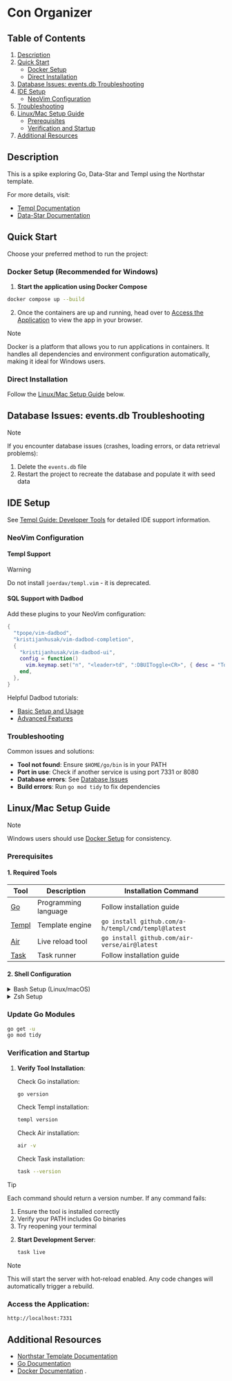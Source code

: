 # Con Organizer

## Table of Contents

1. [Description](#description)
2. [Quick Start](#quick-start)
    - [Docker Setup](#docker-setup-recommended-for-windows)
    - [Direct Installation](#direct-installation)
3. [Database Issues: events.db Troubleshooting](#database-issues-eventsdb-troubleshooting)
4. [IDE Setup](#ide-setup)
    - [NeoVim Configuration](#neovim-configuration)
5. [Troubleshooting](#troubleshooting)
6. [Linux/Mac Setup Guide](#linuxmac-setup-guide)
    - [Prerequisites](#prerequisites)
    - [Verification and Startup](#verification-and-startup)
7. [Additional Resources](#additional-resources)

## Description

This is a spike exploring Go, Data-Star and Templ using the Northstar template.

For more details, visit:

- [Templ Documentation](https://templ.guide)
- [Data-Star Documentation](https://data-star.dev/)

## Quick Start

Choose your preferred method to run the project:

### Docker Setup (Recommended for Windows)

1. **Start the application using Docker Compose**

```bash
docker compose up --build
```

2. Once the containers are up and running, head over to [Access the Application](#access-the-application) to view the app in your browser.

> [!NOTE]
> Docker is a platform that allows you to run applications in containers. It handles all dependencies and environment configuration automatically, making it ideal for Windows users.

### Direct Installation

Follow the [Linux/Mac Setup Guide](#linuxmac-setup-guide) below.

## Database Issues: events.db Troubleshooting

> [!NOTE]
> If you encounter database issues (crashes, loading errors, or data retrieval problems):
>
> 1. Delete the `events.db` file
> 2. Restart the project to recreate the database and populate it with seed data

## IDE Setup

See [Templ Guide: Developer Tools](https://templ.guide/developer-tools/ide-support/) for detailed IDE support information.

### NeoVim Configuration

#### Templ Support

> [!WARNING]
> Do not install `joerdav/templ.vim` - it is deprecated.

#### SQL Support with Dadbod

Add these plugins to your NeoVim configuration:

```lua
{
  "tpope/vim-dadbod",
  "kristijanhusak/vim-dadbod-completion",
  {
    "kristijanhusak/vim-dadbod-ui",
    config = function()
      vim.keymap.set("n", "<leader>td", ":DBUIToggle<CR>", { desc = "Toggle Dadbod UI" })
    end,
  },
}
```

Helpful Dadbod tutorials:

- [Basic Setup and Usage](https://www.youtube.com/watch?v=NhTPVXP8n7w)
- [Advanced Features](https://www.youtube.com/watch?v=ALGBuFLzDSA)

### Troubleshooting

Common issues and solutions:

- **Tool not found**: Ensure `$HOME/go/bin` is in your PATH
- **Port in use**: Check if another service is using port 7331 or 8080
- **Database errors**: See [Database Issues](#database-issues-eventsdb-troubleshooting)
- **Build errors**: Run `go mod tidy` to fix dependencies

## Linux/Mac Setup Guide

> [!NOTE]
> Windows users should use [Docker Setup](#docker-setup-recommended-for-windows) for consistency.

### Prerequisites

#### 1. Required Tools

| Tool                                      | Description          | Installation Command                               |
| ----------------------------------------- | -------------------- | -------------------------------------------------- |
| [Go](https://go.dev/doc/install)          | Programming language | Follow installation guide                          |
| [Templ](https://templ.guide)              | Template engine      | `go install github.com/a-h/templ/cmd/templ@latest` |
| [Air](https://github.com/cosmtrek/air)    | Live reload tool     | `go install github.com/air-verse/air@latest`       |
| [Task](https://taskfile.dev/installation) | Task runner          | Follow installation guide                          |

#### 2. Shell Configuration

<details>
<summary>Bash Setup (Linux/macOS)</summary>

```bash
# Add to ~/.bashrc (Linux) or ~/.bash_profile (macOS)
echo 'export PATH=$PATH:$HOME/go/bin' >> ~/.bashrc  # or ~/.bash_profile for macOS

# Apply changes
source ~/.bashrc  # or source ~/.bash_profile for macOS
```

</details>

<details>
<summary>Zsh Setup</summary>

```bash
# Add Go binaries to PATH
echo 'export PATH=$PATH:$HOME/go/bin' >> ~/.zshrc

# Apply changes
source ~/.zshrc
```

</details>

### Update Go Modules

```bash
go get -u
go mod tidy
```

### Verification and Startup

1. **Verify Tool Installation**:

    Check Go installation:

    ```bash
    go version
    ```

    Check Templ installation:

    ```bash
    templ version
    ```

    Check Air installation:

    ```bash
    air -v
    ```

    Check Task installation:

    ```bash
    task --version
    ```

> [!TIP]
> Each command should return a version number. If any command fails:
>
> 1. Ensure the tool is installed correctly
> 2. Verify your PATH includes Go binaries
> 3. Try reopening your terminal

2. **Start Development Server**:
    ```bash
    task live
    ```

> [!NOTE]
> This will start the server with hot-reload enabled.
> Any code changes will automatically trigger a rebuild.

### Access the Application:

```
http://localhost:7331
```

## Additional Resources

- [Northstar Template Documentation](https://github.com/zangster300/northstar)
- [Go Documentation](https://go.dev/doc/)
- [Docker Documentation](https://docs.docker.com/)
  .
